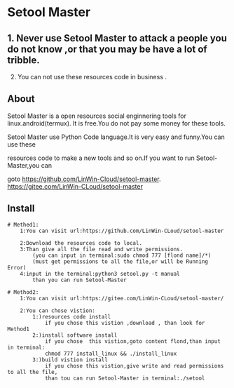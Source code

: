 # Setool Master

## 1. Never use Setool Master to attack a people you do not know ,or that you may be have a lot of tribble. 
   2. You can not use these resources code in business .

## About

  Setool Master is a open resources social enginnering tools for linux.android(termux).
It is free.You do not pay some money for these tools.

  Setool Master use Python Code language.It is very easy and funny.You can use these 
  
resources code to make a new tools and so on.If you want to run Setool-Master,you can 

goto https://github.com/LinWin-Cloud/setool-master. https://gitee.com/LinWin-CLoud/setool-master

## Install

    # Methed1:
        1:You can visit url:https://github.com/LinWin-CLoud/setool-master
        
        2:Download the resources code to local.
        3:Than give all the file read and write permissions.
            (you can input in terminal:sudo chmod 777 [flond name]/*)
            (must get permissions to all the file,or will be Running Error)
        4:input in the terminal:python3 setool.py -t manual
            than you can run Setool-Master
            
    # Method2:
        1:You can visit url:https://gitee.com/LinWin-CLoud/setool-master/
        
        2:You can chose vistion:
            1:)resources code install
                if you chose this vistion ,download , than look for Method1
            2:)install software install
                if you chose  this vistion,goto content flond,than input in terminal:
                chmod 777 install_linux && ./install_linux
            3:)build vistion install
                if you chose this vistion,give write and read permissions to all the file,
                than tou can run Setool-Master in terminal:./setool
